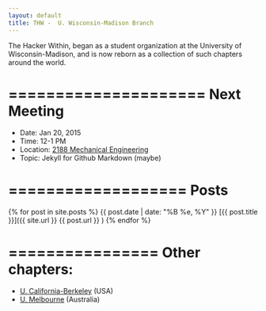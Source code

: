 ```yaml
---
layout: default
title: THW -  U. Wisconsin-Madison Branch
---
```


The Hacker Within, began as a student organization at the University of
Wisconsin-Madison, and is now reborn as a collection of such chapters around
the world.

=====================
Next Meeting
=====================

* Date: Jan 20, 2015
* Time: 12-1 PM
* Location: [2188 Mechanical Engineering][me_map]
* Topic: Jekyll for Github Markdown (maybe)

===================
Posts
===================

{% for post in site.posts %}
{{ post.date | date: "%B %e, %Y" }}     [{{ post.title }}]({{ site.url }} {{ post.url }} )
{% endfor %}


================
Other chapters:
================

  * [U. California-Berkeley](http://thehackerwithin.github.io/berkeley) (USA)
  * [U. Melbourne](http://thehackerwithin.github.io/melbourne) (Australia)

[me_map]: http://map.wisc.edu/s/4olvug5e
